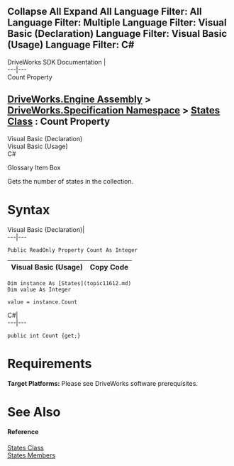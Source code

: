 Collapse All Expand All Language Filter: All  Language Filter: Multiple  Language Filter: Visual Basic (Declaration) Language Filter: Visual Basic (Usage) Language Filter: C#  
---  
DriveWorks SDK Documentation  |   
---|---  
Count Property   
  
[DriveWorks.Engine Assembly](topic2156.md) > [DriveWorks.Specification Namespace](topic10764.md) > [States Class](topic11612.md) : Count Property  
---  
  
Visual Basic (Declaration)    
Visual Basic (Usage)    
C# 

Glossary Item Box

Gets the number of states in the collection. 

# Syntax

Visual Basic (Declaration)|   
---|---  
      
    
    Public ReadOnly Property Count As Integer  
  
Visual Basic (Usage)| Copy Code  
---|---  
      
    
    Dim instance As [States](topic11612.md)
    Dim value As Integer
     
    value = instance.Count  
  
C#|   
---|---  
      
    
    public int Count {get;}  
  
# Requirements

**Target Platforms:** Please see DriveWorks software prerequisites.

# See Also

#### Reference

[States Class](topic11612.md)   
[States Members](topic11613.md)


